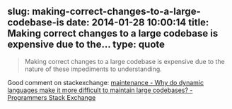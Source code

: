 slug: making-correct-changes-to-a-large-codebase-is
date: 2014-01-28 10:00:14
title: Making correct changes to a large codebase is expensive due to the...
type: quote
---

> Making correct changes to a large codebase is expensive due to the nature of these impediments to understanding.

Good comment on stackexchange: [maintenance - Why do dynamic languages make it more difficult to maintain large codebases? - Programmers Stack Exchange](http://programmers.stackexchange.com/questions/221615/why-do-dynamic-languages-make-it-more-difficult-to-maintain-large-codebases/221658#221658)
